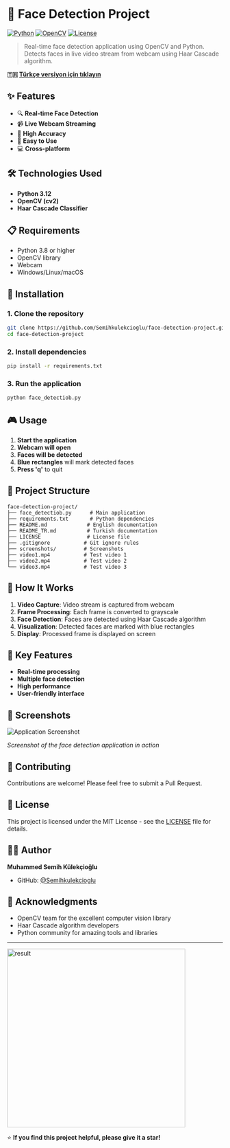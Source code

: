 # 🎯 Face Detection Project

[![Python](https://img.shields.io/badge/Python-3.8+-blue.svg)](https://www.python.org/downloads/)
[![OpenCV](https://img.shields.io/badge/OpenCV-4.8+-green.svg)](https://opencv.org/)
[![License](https://img.shields.io/badge/License-MIT-yellow.svg)](https://opensource.org/licenses/MIT)

> Real-time face detection application using OpenCV and Python. Detects faces in live video stream from webcam using Haar Cascade algorithm.

**🇹🇷 [Türkçe versiyon için tıklayın](README_TR.md)**

## ✨ Features

- 🔍 **Real-time Face Detection**
- 📹 **Live Webcam Streaming**
- 🎯 **High Accuracy**
- 🚀 **Easy to Use**
- 💻 **Cross-platform**

## 🛠️ Technologies Used

- **Python 3.12**
- **OpenCV (cv2)**
- **Haar Cascade Classifier**

## 📋 Requirements

- Python 3.8 or higher
- OpenCV library
- Webcam
- Windows/Linux/macOS

## 🚀 Installation

### 1. Clone the repository
```bash
git clone https://github.com/Semihkulekcioglu/face-detection-project.git
cd face-detection-project
```

### 2. Install dependencies
```bash
pip install -r requirements.txt
```

### 3. Run the application
```bash
python face_detectiob.py
```

## 🎮 Usage

1. **Start the application**
2. **Webcam will open**
3. **Faces will be detected**
4. **Blue rectangles** will mark detected faces
5. **Press 'q'** to quit

## 📁 Project Structure

```
face-detection-project/
├── face_detectiob.py      # Main application
├── requirements.txt       # Python dependencies
├── README.md             # English documentation
├── README_TR.md          # Turkish documentation
├── LICENSE               # License file
├── .gitignore           # Git ignore rules
├── screenshots/         # Screenshots
├── video1.mp4           # Test video 1
├── video2.mp4           # Test video 2
└── video3.mp4           # Test video 3
```

## 🔧 How It Works

1. **Video Capture**: Video stream is captured from webcam
2. **Frame Processing**: Each frame is converted to grayscale
3. **Face Detection**: Faces are detected using Haar Cascade algorithm
4. **Visualization**: Detected faces are marked with blue rectangles
5. **Display**: Processed frame is displayed on screen

## 🎯 Key Features

- **Real-time processing**
- **Multiple face detection**
- **High performance**
- **User-friendly interface**

## 📸 Screenshots

![Application Screenshot](screenshots/app_screenshot.png)

*Screenshot of the face detection application in action*

## 🤝 Contributing

Contributions are welcome! Please feel free to submit a Pull Request.

## 📄 License

This project is licensed under the MIT License - see the [LICENSE](LICENSE) file for details.

## 👨‍💻 Author

**Muhammed Semih Külekçioğlu**

- GitHub: [@Semihkulekcioglu](https://github.com/Semihkulekcioglu)

## 🙏 Acknowledgments

- OpenCV team for the excellent computer vision library
- Haar Cascade algorithm developers
- Python community for amazing tools and libraries

---
<img width="416" height="416" alt="result" src="https://github.com/user-attachments/assets/07497c90-fe08-4ed1-8410-866fbfc64f1b" />



⭐ **If you find this project helpful, please give it a star!**
